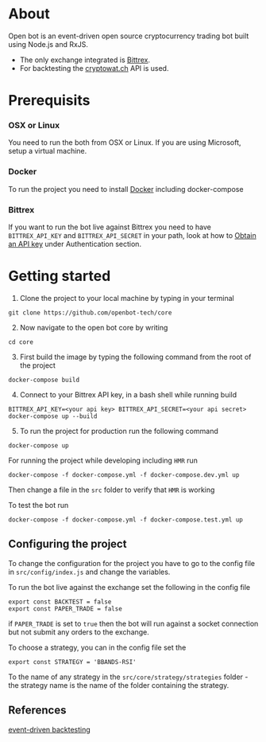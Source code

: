 # About

Open bot is an event-driven open source cryptocurrency trading bot built using Node.js and RxJS.
- The only exchange integrated is [Bittrex](https://bittrex.com/).
- For backtesting the [cryptowat.ch](https://cryptowat.ch/) API is used.

# Prerequisits 

### OSX or Linux
You need to run the both from OSX or Linux. If you are using Microsoft, setup a virtual machine. 

### Docker

To run the project you need to install [Docker](https://www.docker.com/) including docker-compose

### Bittrex

If you want to run the bot live against Bittrex you need to have `BITTREX_API_KEY` and `BITTREX_API_SECRET` in your path, look at how to [Obtain an API key](https://bittrex.github.io/api/v1-1) under Authentication section.

# Getting started

1) Clone the project to your local machine by typing in your terminal

`git clone https://github.com/openbot-tech/core`

2) Now navigate to the open bot core by writing

`cd core`

3) First build the image by typing the following command from the root of the project

`docker-compose build`

4) Connect to your Bittrex API key, in a bash shell while running build

`BITTREX_API_KEY=<your api key> BITTREX_API_SECRET=<your api secret> docker-compose up --build`

5) To run the project for production run the following command

`docker-compose up`

For running the project while developing including `HMR` run

`docker-compose -f docker-compose.yml -f docker-compose.dev.yml up`

Then change a file in the `src` folder to verify that `HMR` is working

To test the bot run

`docker-compose -f docker-compose.yml -f docker-compose.test.yml up`

## Configuring the project

To change the configuration for the project you have to go to the config file in `src/config/index.js` and change the variables.

To run the bot live against the exchange set the following in the config file

```
export const BACKTEST = false
export const PAPER_TRADE = false
```

if `PAPER_TRADE` is set to `true` then the bot will run against a socket connection but not submit any orders to the exchange.

To choose a strategy, you can in the config file set the

```
export const STRATEGY = 'BBANDS-RSI'
```

To the name of any strategy in the `src/core/strategy/strategies` folder - the strategy name is the name of the folder containing the strategy.

## References

[event-driven backtesting](https://www.quantstart.com/articles/Event-Driven-Backtesting-with-Python-Part-I)
